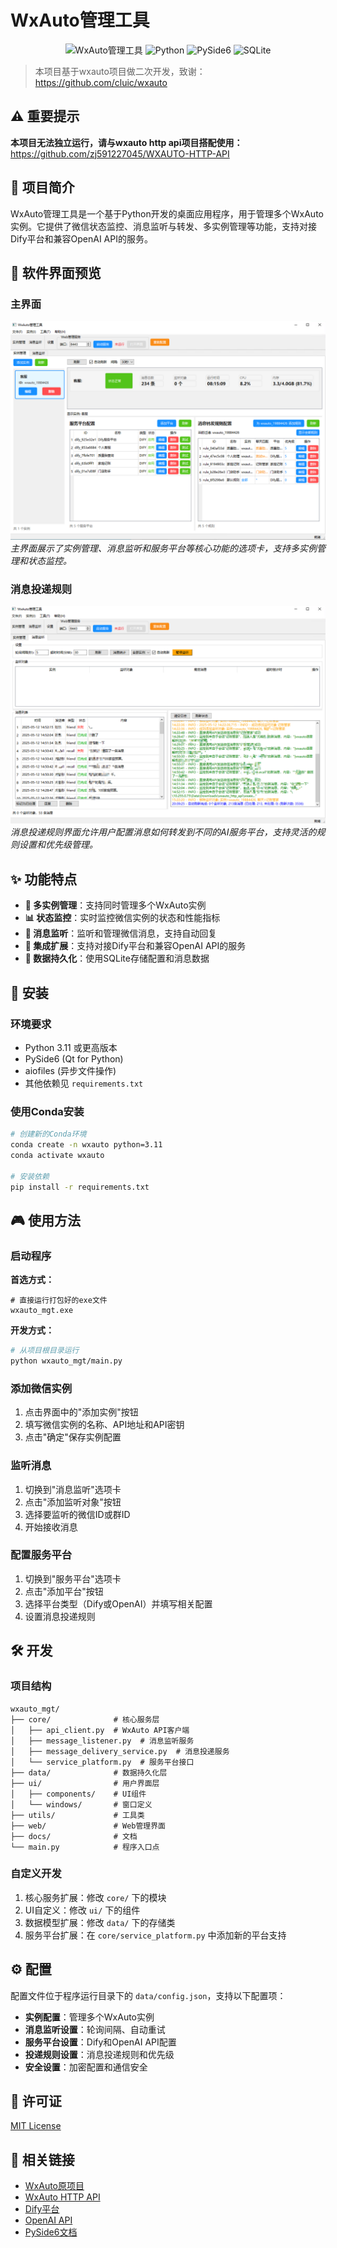 # WxAuto管理工具

<div align="center">

![WxAuto管理工具](https://img.shields.io/badge/WxAuto-管理工具-blue)
![Python](https://img.shields.io/badge/Python-3.11+-green)
![PySide6](https://img.shields.io/badge/UI-PySide6-orange)
![SQLite](https://img.shields.io/badge/Database-SQLite-lightgrey)

</div>

> 本项目基于wxauto项目做二次开发，致谢：https://github.com/cluic/wxauto

## ⚠️ 重要提示

**本项目无法独立运行，请与wxauto http api项目搭配使用：**
https://github.com/zj591227045/WXAUTO-HTTP-API

## 📝 项目简介

WxAuto管理工具是一个基于Python开发的桌面应用程序，用于管理多个WxAuto实例。它提供了微信状态监控、消息监听与转发、多实例管理等功能，支持对接Dify平台和兼容OpenAI API的服务。

## 📸 软件界面预览

### 主界面
![主界面](docs/IMG/01.png)
*主界面展示了实例管理、消息监听和服务平台等核心功能的选项卡，支持多实例管理和状态监控。*

### 消息投递规则
![消息投递规则](docs/IMG/02.png)
*消息投递规则界面允许用户配置消息如何转发到不同的AI服务平台，支持灵活的规则设置和优先级管理。*

## ✨ 功能特点

- **🔄 多实例管理**：支持同时管理多个WxAuto实例
- **📊 状态监控**：实时监控微信实例的状态和性能指标
- **💬 消息监听**：监听和管理微信消息，支持自动回复
- **🔌 集成扩展**：支持对接Dify平台和兼容OpenAI API的服务
- **💾 数据持久化**：使用SQLite存储配置和消息数据

## 🚀 安装

### 环境要求

- Python 3.11 或更高版本
- PySide6 (Qt for Python)
- aiofiles (异步文件操作)
- 其他依赖见 `requirements.txt`

### 使用Conda安装

```bash
# 创建新的Conda环境
conda create -n wxauto python=3.11
conda activate wxauto

# 安装依赖
pip install -r requirements.txt
```

## 🎮 使用方法

### 启动程序

**首选方式：**
```
# 直接运行打包好的exe文件
wxauto_mgt.exe
```

**开发方式：**
```bash
# 从项目根目录运行
python wxauto_mgt/main.py
```

### 添加微信实例

1. 点击界面中的"添加实例"按钮
2. 填写微信实例的名称、API地址和API密钥
3. 点击"确定"保存实例配置

### 监听消息

1. 切换到"消息监听"选项卡
2. 点击"添加监听对象"按钮
3. 选择要监听的微信ID或群ID
4. 开始接收消息

### 配置服务平台

1. 切换到"服务平台"选项卡
2. 点击"添加平台"按钮
3. 选择平台类型（Dify或OpenAI）并填写相关配置
4. 设置消息投递规则

## 🛠️ 开发

### 项目结构

```
wxauto_mgt/
├── core/              # 核心服务层
│   ├── api_client.py  # WxAuto API客户端
│   ├── message_listener.py  # 消息监听服务
│   ├── message_delivery_service.py  # 消息投递服务
│   └── service_platform.py  # 服务平台接口
├── data/              # 数据持久化层
├── ui/                # 用户界面层
│   ├── components/    # UI组件
│   └── windows/       # 窗口定义
├── utils/             # 工具类
├── web/               # Web管理界面
├── docs/              # 文档
└── main.py            # 程序入口点
```

### 自定义开发

1. 核心服务扩展：修改 `core/` 下的模块
2. UI自定义：修改 `ui/` 下的组件
3. 数据模型扩展：修改 `data/` 下的存储类
4. 服务平台扩展：在 `core/service_platform.py` 中添加新的平台支持

## ⚙️ 配置

配置文件位于程序运行目录下的 `data/config.json`，支持以下配置项：

- **实例配置**：管理多个WxAuto实例
- **消息监听设置**：轮询间隔、自动重试
- **服务平台设置**：Dify和OpenAI API配置
- **投递规则设置**：消息投递规则和优先级
- **安全设置**：加密配置和通信安全

## 📄 许可证

[MIT License](LICENSE)

## 🔗 相关链接

- [WxAuto原项目](https://github.com/cluic/wxauto)
- [WxAuto HTTP API](https://github.com/zj591227045/WXAUTO-HTTP-API)
- [Dify平台](https://dify.ai)
- [OpenAI API](https://platform.openai.com/docs/api-reference)
- [PySide6文档](https://doc.qt.io/qtforpython-6/)